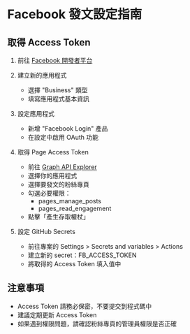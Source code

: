 # Facebook 發文設定指南

## 取得 Access Token

1. 前往 [Facebook 開發者平台](https://developers.facebook.com/)
2. 建立新的應用程式
   - 選擇 "Business" 類型
   - 填寫應用程式基本資訊

3. 設定應用程式
   - 新增 "Facebook Login" 產品
   - 在設定中啟用 OAuth 功能

4. 取得 Page Access Token
   - 前往 [Graph API Explorer](https://developers.facebook.com/tools/explorer/)
   - 選擇你的應用程式
   - 選擇要發文的粉絲專頁
   - 勾選必要權限：
     - pages_manage_posts
     - pages_read_engagement
   - 點擊「產生存取權杖」

5. 設定 GitHub Secrets
   - 前往專案的 Settings > Secrets and variables > Actions
   - 建立新的 secret：FB_ACCESS_TOKEN
   - 將取得的 Access Token 填入值中

## 注意事項
- Access Token 請務必保密，不要提交到程式碼中
- 建議定期更新 Access Token
- 如果遇到權限問題，請確認粉絲專頁的管理員權限是否正確
